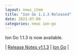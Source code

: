 ```yaml
---
layout: news_item
title: "Ion Go 1.1.3 Released"
date: 2021-07-09
categories: news ion-go
---
```


Ion Go 1.1.3 is now available.

| [Release Notes v1.1.3](https://github.com/amazon-ion/ion-go/releases/tag/v1.1.3) | [Ion Go](https://github.com/amazon-ion/ion-go) |

